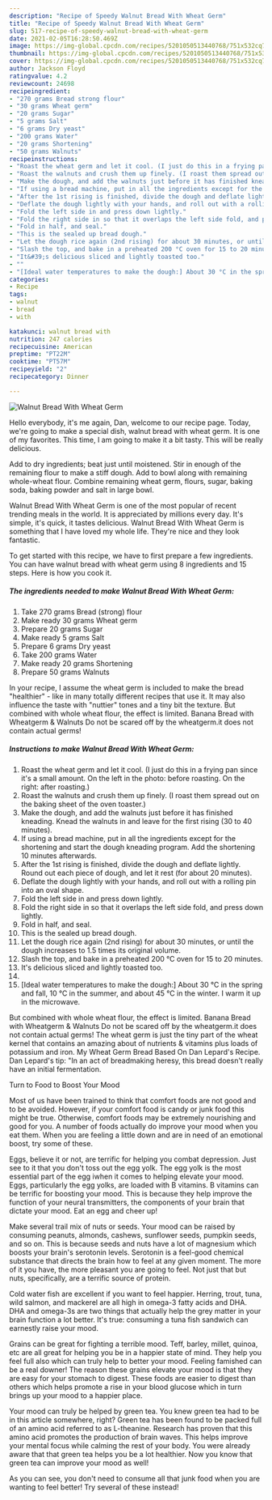```yaml
---
description: "Recipe of Speedy Walnut Bread With Wheat Germ"
title: "Recipe of Speedy Walnut Bread With Wheat Germ"
slug: 517-recipe-of-speedy-walnut-bread-with-wheat-germ
date: 2021-02-05T16:28:50.469Z
image: https://img-global.cpcdn.com/recipes/5201050513440768/751x532cq70/walnut-bread-with-wheat-germ-recipe-main-photo.jpg
thumbnail: https://img-global.cpcdn.com/recipes/5201050513440768/751x532cq70/walnut-bread-with-wheat-germ-recipe-main-photo.jpg
cover: https://img-global.cpcdn.com/recipes/5201050513440768/751x532cq70/walnut-bread-with-wheat-germ-recipe-main-photo.jpg
author: Jackson Floyd
ratingvalue: 4.2
reviewcount: 24698
recipeingredient:
- "270 grams Bread strong flour"
- "30 grams Wheat germ"
- "20 grams Sugar"
- "5 grams Salt"
- "6 grams Dry yeast"
- "200 grams Water"
- "20 grams Shortening"
- "50 grams Walnuts"
recipeinstructions:
- "Roast the wheat germ and let it cool. (I just do this in a frying pan since it&#39;s a small amount. On the left in the photo: before roasting. On the right: after roasting.)"
- "Roast the walnuts and crush them up finely. (I roast them spread out on the baking sheet of the oven toaster.)"
- "Make the dough, and add the walnuts just before it has finished kneading. Knead the walnuts in and leave for the first rising (30 to 40 minutes)."
- "If using a bread machine, put in all the ingredients except for the shortening and start the dough kneading program. Add the shortening 10 minutes afterwards."
- "After the 1st rising is finished, divide the dough and deflate lightly. Round out each piece of dough, and let it rest (for about 20 minutes)."
- "Deflate the dough lightly with your hands, and roll out with a rolling pin into an oval shape."
- "Fold the left side in and press down lightly."
- "Fold the right side in so that it overlaps the left side fold, and press down lightly."
- "Fold in half, and seal."
- "This is the sealed up bread dough."
- "Let the dough rice again (2nd rising) for about 30 minutes, or until the dough increases to 1.5 times its original volume."
- "Slash the top, and bake in a preheated 200 °C oven for 15 to 20 minutes."
- "It&#39;s delicious sliced and lightly toasted too."
- ""
- "[Ideal water temperatures to make the dough:] About 30 °C in the spring and fall, 10 °C in the summer, and about 45 °C in the winter. I warm it up in the microwave."
categories:
- Recipe
tags:
- walnut
- bread
- with

katakunci: walnut bread with 
nutrition: 247 calories
recipecuisine: American
preptime: "PT22M"
cooktime: "PT57M"
recipeyield: "2"
recipecategory: Dinner

---
```



![Walnut Bread With Wheat Germ](https://img-global.cpcdn.com/recipes/5201050513440768/751x532cq70/walnut-bread-with-wheat-germ-recipe-main-photo.jpg)

Hello everybody, it's me again, Dan, welcome to our recipe page. Today, we're going to make a special dish, walnut bread with wheat germ. It is one of my favorites. This time, I am going to make it a bit tasty. This will be really delicious.

Add to dry ingredients; beat just until moistened. Stir in enough of the remaining flour to make a stiff dough. Add to bowl along with remaining whole-wheat flour. Combine remaining wheat germ, flours, sugar, baking soda, baking powder and salt in large bowl.

Walnut Bread With Wheat Germ is one of the most popular of recent trending meals in the world. It is appreciated by millions every day. It's simple, it's quick, it tastes delicious. Walnut Bread With Wheat Germ is something that I have loved my whole life. They're nice and they look fantastic.


To get started with this recipe, we have to first prepare a few ingredients. You can have walnut bread with wheat germ using 8 ingredients and 15 steps. Here is how you cook it.

<!--inarticleads1-->

##### The ingredients needed to make Walnut Bread With Wheat Germ:

1. Take 270 grams Bread (strong) flour
1. Make ready 30 grams Wheat germ
1. Prepare 20 grams Sugar
1. Make ready 5 grams Salt
1. Prepare 6 grams Dry yeast
1. Take 200 grams Water
1. Make ready 20 grams Shortening
1. Prepare 50 grams Walnuts


In your recipe, I assume the wheat germ is included to make the bread &#34;healthier&#34; - like in many totally different recipes that use it. It may also influence the taste with &#34;nuttier&#34; tones and a tiny bit the texture. But combined with whole wheat flour, the effect is limited. Banana Bread with Wheatgerm &amp; Walnuts Do not be scared off by the wheatgerm.it does not contain actual germs! 

<!--inarticleads2-->

##### Instructions to make Walnut Bread With Wheat Germ:

1. Roast the wheat germ and let it cool. (I just do this in a frying pan since it&#39;s a small amount. On the left in the photo: before roasting. On the right: after roasting.)
1. Roast the walnuts and crush them up finely. (I roast them spread out on the baking sheet of the oven toaster.)
1. Make the dough, and add the walnuts just before it has finished kneading. Knead the walnuts in and leave for the first rising (30 to 40 minutes).
1. If using a bread machine, put in all the ingredients except for the shortening and start the dough kneading program. Add the shortening 10 minutes afterwards.
1. After the 1st rising is finished, divide the dough and deflate lightly. Round out each piece of dough, and let it rest (for about 20 minutes).
1. Deflate the dough lightly with your hands, and roll out with a rolling pin into an oval shape.
1. Fold the left side in and press down lightly.
1. Fold the right side in so that it overlaps the left side fold, and press down lightly.
1. Fold in half, and seal.
1. This is the sealed up bread dough.
1. Let the dough rice again (2nd rising) for about 30 minutes, or until the dough increases to 1.5 times its original volume.
1. Slash the top, and bake in a preheated 200 °C oven for 15 to 20 minutes.
1. It&#39;s delicious sliced and lightly toasted too.
1. 
1. [Ideal water temperatures to make the dough:] About 30 °C in the spring and fall, 10 °C in the summer, and about 45 °C in the winter. I warm it up in the microwave.


But combined with whole wheat flour, the effect is limited. Banana Bread with Wheatgerm &amp; Walnuts Do not be scared off by the wheatgerm.it does not contain actual germs! The wheat germ is just the tiny part of the wheat kernel that contains an amazing about of nutrients &amp; vitamins plus loads of potassium and iron. My Wheat Germ Bread Based On Dan Lepard&#39;s Recipe. Dan Lepard&#39;s tip: &#34;In an act of breadmaking heresy, this bread doesn&#39;t really have an initial fermentation. 

Turn to Food to Boost Your Mood


Most of us have been trained to think that comfort foods are not good and to be avoided. However, if your comfort food is candy or junk food this might be true. Otherwise, comfort foods may be extremely nourishing and good for you. A number of foods actually do improve your mood when you eat them. When you are feeling a little down and are in need of an emotional boost, try some of these.

Eggs, believe it or not, are terrific for helping you combat depression. Just see to it that you don't toss out the egg yolk. The egg yolk is the most essential part of the egg iwhen it comes to helping elevate your mood. Eggs, particularly the egg yolks, are loaded with B vitamins. B vitamins can be terrific for boosting your mood. This is because they help improve the function of your neural transmitters, the components of your brain that dictate your mood. Eat an egg and cheer up!

Make several trail mix of nuts or seeds. Your mood can be raised by consuming peanuts, almonds, cashews, sunflower seeds, pumpkin seeds, and so on. This is because seeds and nuts have a lot of magnesium which boosts your brain's serotonin levels. Serotonin is a feel-good chemical substance that directs the brain how to feel at any given moment. The more of it you have, the more pleasant you are going to feel. Not just that but nuts, specifically, are a terrific source of protein.

Cold water fish are excellent if you want to feel happier. Herring, trout, tuna, wild salmon, and mackerel are all high in omega-3 fatty acids and DHA. DHA and omega-3s are two things that actually help the grey matter in your brain function a lot better. It's true: consuming a tuna fish sandwich can earnestly raise your mood. 

Grains can be great for fighting a terrible mood. Teff, barley, millet, quinoa, etc are all great for helping you be in a happier state of mind. They help you feel full also which can truly help to better your mood. Feeling famished can be a real downer! The reason these grains elevate your mood is that they are easy for your stomach to digest. These foods are easier to digest than others which helps promote a rise in your blood glucose which in turn brings up your mood to a happier place.

Your mood can truly be helped by green tea. You knew green tea had to be in this article somewhere, right? Green tea has been found to be packed full of an amino acid referred to as L-theanine. Research has proven that this amino acid promotes the production of brain waves. This helps improve your mental focus while calming the rest of your body. You were already aware that that green tea helps you be a lot healthier. Now you know that green tea can improve your mood as well!

As you can see, you don't need to consume all that junk food when you are wanting to feel better! Try several of these instead!


